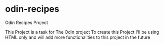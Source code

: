 # odin-recipes
Odin Recipes Project

This Project is a task for The Odin project 
To create this Project I'll be using HTML only and will add more functionalities to this project in the future